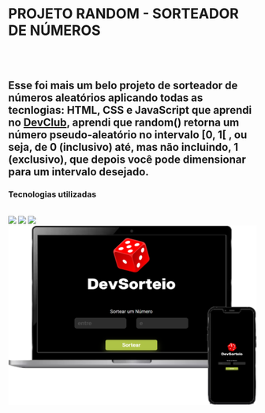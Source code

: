<h1>PROJETO RANDOM - SORTEADOR DE NÚMEROS</h1>
<br>
<br>
<h2>Esse foi mais um belo projeto de sorteador de números aleatórios aplicando todas as tecnlogias: HTML, CSS e JavaScript que aprendi no <a href="rodolfimori.com.br/devclub">DevClub</a>, aprendi que random() retorna um número pseudo-aleatório no intervalo [0, 1[ , ou seja, de 0 (inclusivo) até, mas não incluindo, 1 (exclusivo), que depois você pode dimensionar para um intervalo desejado.</h2>

<h3>Tecnologias utilizadas</h3>
<br>
  <img src="https://img.shields.io/badge/HTML-239120?style=for-the-badge&logo=html5&logoColor=white">
  <img src="https://img.shields.io/badge/CSS-239120?&style=for-the-badge&logo=css3&logoColor=white">
  <img src="https://img.shields.io/badge/JavaScript-F7DF1E?style=for-the-badge&logo=javascript&logoColor=black">

  <img src="https://github.com/AntonioLuiz-dev/PROJETO-RANDOM/blob/main/img/mockup.png?raw=true"/>

